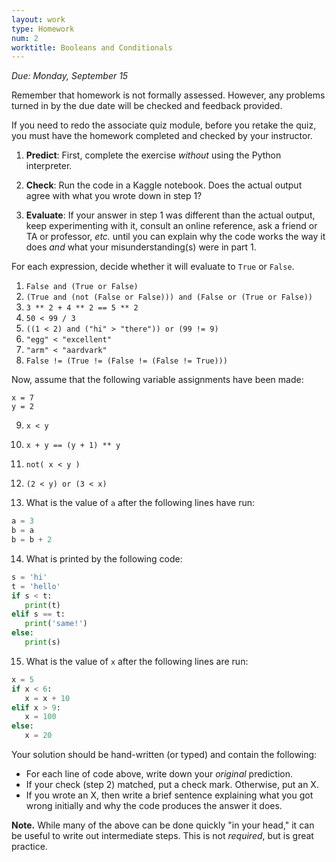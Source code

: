 ```yaml
---
layout: work
type: Homework
num: 2
worktitle: Booleans and Conditionals
---
```


*Due: Monday, September 15*

Remember that homework is not formally assessed. However, any problems turned in by the due date will be checked and feedback provided.

If you need to redo the associate quiz module, before you retake the quiz, you must have the homework completed and checked by your instructor.

1. **Predict**: First, complete the exercise *without* using the
   Python interpreter.

2. **Check**: Run the code in a Kaggle notebook.  Does the actual
   output agree with what you wrote down in step 1?

3. **Evaluate**: If your answer in step 1 was different than the
   actual output, keep experimenting with it, consult an online
   reference, ask a friend or TA or professor, *etc.* until you can
   explain why the code works the way it does *and* what your
   misunderstanding(s) were in part 1.

For each expression, decide whether it will evaluate to `True` or
`False`.

1. `False and (True or False)`
2. `(True and (not (False or False))) and (False or (True or False))`
3. `3 ** 2 + 4 ** 2 == 5 ** 2`
4. `50 < 99 / 3`
5. `((1 < 2) and ("hi" > "there")) or (99 != 9)`
6. `"egg" < "excellent"`
7. `"arm" < "aardvark"`
8. `False != (True != (False != (False != True)))`

Now, assume that the following variable assignments have been made:
```
x = 7
y = 2
```

9. `x < y`
10. `x + y == (y + 1) ** y`
11. `not( x < y )`
12. `(2 < y) or (3 < x)`


13. What is the value of `a` after the following lines have run:

```python
a = 3
b = a
b = b + 2
```

14. What is printed by the following code:

```python
s = 'hi'
t = 'hello'
if s < t:
   print(t)
elif s == t:
   print('same!')
else:
   print(s)
```

15. What is the value of `x` after the following lines are run:

```python
x = 5
if x < 6:
   x = x + 10
elif x > 9:
   x = 100
else:
   x = 20
```



Your solution should be hand-written (or typed) and contain the following:

- For each line of code above, write down your *original* prediction.
- If your check (step 2) matched, put a check mark. Otherwise, put an X.
- If you wrote an X, then write a brief sentence explaining what you got wrong initially and why the code produces the answer it does.

**Note.** While many of the above can be done quickly "in your head," it can be useful to write out intermediate steps. This is not *required*, but is great practice.

<!--
- An assignment will be considered **partial** if there are no more than 2 wrong answers (after step 2) and no more than two explanations that are given are incorrect.
-->


<!---As usual for this semester, you should submit your work as a PDF,
either by creating it on a computer in the first place or by scanning it.-->
